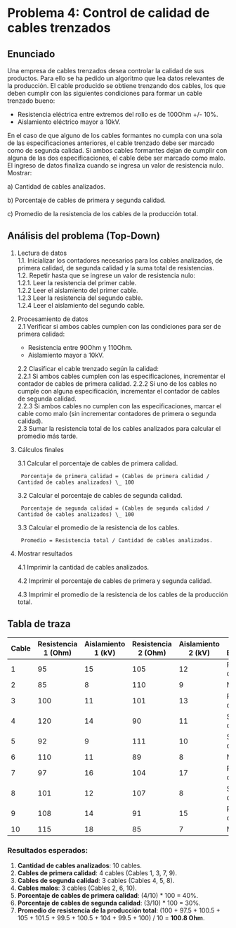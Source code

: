 # Problema 4: Control de calidad de cables trenzados

## Enunciado

Una empresa de cables trenzados desea controlar la calidad de sus productos. Para ello se ha pedido un algoritmo que lea datos relevantes de la producción. El cable producido se obtiene trenzando dos cables, los que deben cumplir con las siguientes condiciones para formar un cable trenzado bueno:

- Resistencia eléctrica entre extremos del rollo es de 100Ohm +/- 10%.
- Aislamiento eléctrico mayor a 10kV.

En el caso de que alguno de los cables formantes no cumpla con una sola de las especificaciones anteriores, el cable trenzado debe ser marcado como de segunda calidad. Si ambos cables formantes dejan de cumplir con alguna de las dos especificaciones, el cable debe ser marcado como malo. El ingreso de datos finaliza cuando se ingresa un valor de resistencia nulo. Mostrar:

a) Cantidad de cables analizados.

b) Porcentaje de cables de primera y segunda calidad.

c) Promedio de la resistencia de los cables de la producción total.

## Análisis del problema (Top-Down)

1. Lectura de datos  
    1.1. Inicializar los contadores necesarios para los cables analizados, de primera calidad, de segunda    calidad y la suma total de resistencias.  
    1.2. Repetir hasta que se ingrese un valor de resistencia nulo:  
        1.2.1. Leer la resistencia del primer cable.  
        1.2.2 Leer el aislamiento del primer cable.  
        1.2.3 Leer la resistencia del segundo cable.  
        1.2.4 Leer el aislamiento del segundo cable.

2. Procesamiento de datos  
   2.1 Verificar si ambos cables cumplen con las condiciones para ser de primera calidad:

   - Resistencia entre 90Ohm y 110Ohm.
   - Aislamiento mayor a 10kV.

    2.2 Clasificar el cable trenzado según la calidad:  
        2.2.1 Si ambos cables cumplen con las especificaciones, incrementar el contador de cables de primera   calidad. 
        2.2.2 Si uno de los cables no cumple con alguna especificación, incrementar el contador de cables de    segunda calidad.  
        2.2.3 Si ambos cables no cumplen con las especificaciones, marcar el cable como malo (sin incrementar   contadores de primera o segunda calidad).  
        2.3 Sumar la resistencia total de los cables analizados para calcular el promedio más tarde.

3. Cálculos finales  

    3.1 Calcular el porcentaje de cables de primera calidad.
        
        Porcentaje de primera calidad = (Cables de primera calidad / Cantidad de cables analizados) \_ 100

    3.2 Calcular el porcentaje de cables de segunda calidad.
        
        Porcentaje de segunda calidad = (Cables de segunda calidad / Cantidad de cables analizados) \_ 100

    3.3 Calcular el promedio de la resistencia de los cables.
        
        Promedio = Resistencia total / Cantidad de cables analizados.

4. Mostrar resultados  

   4.1 Imprimir la cantidad de cables analizados.  

   4.2 Imprimir el porcentaje de cables de primera y segunda calidad. 

   4.3 Imprimir el promedio de la resistencia de los cables de la producción total.

## Tabla de traza

| Cable | Resistencia 1 (Ohm) | Aislamiento 1 (kV) | Resistencia 2 (Ohm) | Aislamiento 2 (kV) | Calidad Esperada  | Resistencia Total |
|-------|---------------------|--------------------|---------------------|--------------------|-------------------|-------------------|
| 1     | 95                  | 15                 | 105                 | 12                 | Primera calidad   | 100               |
| 2     | 85                  | 8                  | 110                 | 9                  | Mala              | 97.5              |
| 3     | 100                 | 11                 | 101                 | 13                 | Primera calidad   | 100.5             |
| 4     | 120                 | 14                 | 90                  | 11                 | Segunda calidad   | 105               |
| 5     | 92                  | 9                  | 111                 | 10                 | Segunda calidad   | 101.5             |
| 6     | 110                 | 11                 | 89                  | 8                  | Mala              | 99.5              |
| 7     | 97                  | 16                 | 104                 | 17                 | Primera calidad   | 100.5             |
| 8     | 101                 | 12                 | 107                 | 8                  | Segunda calidad   | 104               |
| 9     | 108                 | 14                 | 91                  | 15                 | Primera calidad   | 99.5              |
| 10    | 115                 | 18                 | 85                  | 7                  | Mala              | 100               |

### Resultados esperados:

1. **Cantidad de cables analizados**: 10 cables.
2. **Cables de primera calidad**: 4 cables (Cables 1, 3, 7, 9).
3. **Cables de segunda calidad**: 3 cables (Cables 4, 5, 8).
4. **Cables malos**: 3 cables (Cables 2, 6, 10).
5. **Porcentaje de cables de primera calidad**: (4/10) * 100 = 40%.
6. **Porcentaje de cables de segunda calidad**: (3/10) * 100 = 30%.
7. **Promedio de resistencia de la producción total**: (100 + 97.5 + 100.5 + 105 + 101.5 + 99.5 + 100.5 + 104 + 99.5 + 100) / 10 = **100.8 Ohm**.
